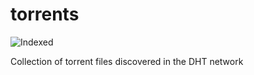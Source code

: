 torrents 
========
![Indexed](https://img.shields.io/badge/indexed-186518-blue)

Collection of torrent files discovered in the DHT network
